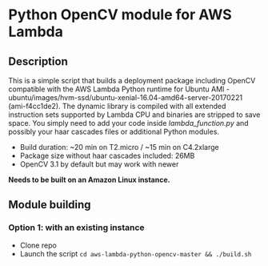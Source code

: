 # Python OpenCV module for AWS Lambda

## Description
This is a simple script that builds a deployment package including OpenCV compatible with the AWS Lambda Python runtime for Ubuntu AMI - ubuntu/images/hvm-ssd/ubuntu-xenial-16.04-amd64-server-20170221 (ami-f4cc1de2). The dynamic library is compiled with all extended instruction sets supported by Lambda CPU and binaries are stripped to save space. You simply need to add your code inside *lambda_function.py* and possibly your haar cascades files or additional Python modules.

- Build duration: ~20 min on T2.micro / ~15 min on C4.2xlarge
- Package size without haar cascades included: 26MB
- OpenCV 3.1 by default but may work with newer

**Needs to be built on an Amazon Linux instance.**

## Module building
### Option 1: with an existing instance
- Clone repo
- Launch the script `cd aws-lambda-python-opencv-master && ./build.sh`
